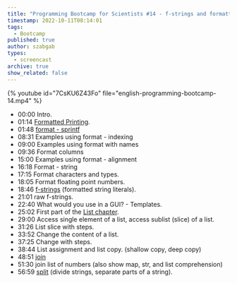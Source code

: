 ```yaml
---
title: "Programming Bootcamp for Scientists #14 - f-strings and formatted printing"
timestamp: 2022-10-11T08:14:01
tags:
  - Bootcamp
published: true
author: szabgab
types:
  - screencast
archive: true
show_related: false
---
```



{% youtube id="7CsKU6Z43Fo" file="english-programming-bootcamp-14.mp4" %}

* 00:00 Intro.
* 01:14 [Formatted Printing](https://code-maven.com/slides/python/format).
* 01:48 [format - sprintf](https://code-maven.com/slides/python/string-format)
* 08:31 Examples using format - indexing
* 09:00 Examples using format with names
* 09:36 Format columns
* 15:00 Examples using format - alignment
* 16:18 Format - string
* 17:15 Format characters and types.
* 18:05 Format floating point numbers.
* 18:46 [f-strings](https://code-maven.com/slides/python/f-format) (formatted string literals).
* 21:01 raw f-strings.
* 22:40 What would you use in a GUI? - Templates.
* 25:02 First part of the [List chapter](https://code-maven.com/slides/python/lists).
* 29:00 Access single element of a list, access sublist (slice) of a list.
* 31:26 List slice with steps.
* 33:52 Change the content of a list.
* 37:25 Change with steps.
* 38:44 List assignment and list copy. (shallow copy, deep copy)
* 48:51 [join](https://code-maven.com/slides/python/join)
* 51:30 join list of numbers (also show map, str, and list comprehension)
* 56:59 [split](https://code-maven.com/slides/python/split) (divide strings, separate parts of a string).


